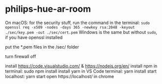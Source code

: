 # philips-hue-ar-room

On macOS:
for the security stuff, run the command in the terminal:
`sudo openssl req -x509 -nodes -days 365 -newkey rsa:2048 -keyout ./sec/key.pem -out ./sec/cert.pem`
Windows is the same but without `sudo`, if you have openssl installed

put the \*.pem files in the /sec/ folder

turn firewall off

install https://code.visualstudio.com/ & https://nodejs.org/en/
install npm in terminal: sudo npm install
install yarn in VS Code terminal: yarn install
start localhost: yarn start
open https://localhost/ in chrome
